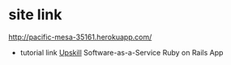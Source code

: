 # site link
http://pacific-mesa-35161.herokuapp.com/


- tutorial link
[Upskill](http://upskillcourses.com) Software-as-a-Service Ruby on Rails App
